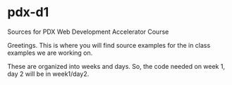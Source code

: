 # pdx-d1
Sources for PDX Web Development Accelerator Course

Greetings. This is where you will find source examples for the in class examples we are working on.

These are organized into weeks and days. So, the code needed on week 1, day 2 will be in week1/day2.


